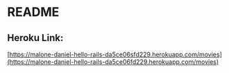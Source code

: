 # README

## Heroku Link:
[https://malone-daniel-hello-rails-da5ce06sfd229.herokuapp.com/movies](https://malone-daniel-hello-rails-da5ce06fd229.herokuapp.com/movies)

